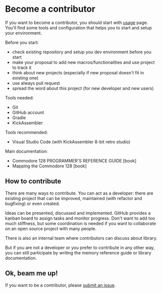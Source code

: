 # Become a contributor

If you want to become a contributor, you should start with [usage](usage) page. You'll find some tools and configuration that helps you to start and setup your environment.

Before you start:
* check existing repository and setup you dev environment before you start
* make your proposal to add new macros/functionalities and use project to track it
* think about new projects (especially if new proposal doesn't fit in existing one)
* use always pull request
* spread the word about this project (for new developer and new users)

Tools needed:
* Git
* GitHub account
* Gradle
* KickAssembler

Tools recommended:
* Visual Studio Code (with KickAssembler 8-bit retro studio)

Main documentation:
* Commodore 128 PROGRAMMER'S REFERENCE GUIDE [book]
* Mapping the Commodore 128 [book]

## How to contribute
There are many ways to contribute. You can act as a developer: there are existing project that can be improved, maintained (with refactor and bugfixing) or even created.

Ideas can be presented, discussed and implemented. GitHub provides a kanban board to assign tasks and monitor progress. Don't want to add too much stiffness, but some coordination is needed if you want to collaborate on an open source project with many people.

There is also an internal team where contributors can discuss about library.

But if you are not a developer or you prefer to contribute in any other way, you can still participate by writing the memory reference guide or library documentation.

## Ok, beam me up!
If you want to be a contributor, please [submit an issue](https://github.com/c128lib/.github/issues/new).
